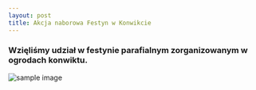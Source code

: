 ```yaml
---
layout: post
title: Akcja naborowa Festyn w Konwikcie
---
```


### Wzięliśmy udział w festynie parafialnym zorganizowanym w ogrodach konwiktu. 

![sample image]({{site.baseurl}}/assets/images/festynKonwikt.jpg)

